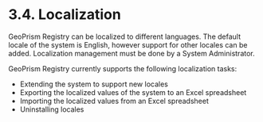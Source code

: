 # 3.4. Localization

GeoPrism Registry can be localized to different languages. The default locale of the system is English, however support for other locales can be added. Localization management must be done by a System Administrator.

GeoPrism Registry currently supports the following localization tasks:

* Extending the system to support new locales
* Exporting the localized values of the system to an Excel spreadsheet
* Importing the localized values from an Excel spreadsheet
* Uninstalling locales

